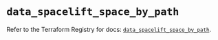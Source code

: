 # `data_spacelift_space_by_path`

Refer to the Terraform Registry for docs: [`data_spacelift_space_by_path`](https://registry.terraform.io/providers/spacelift-io/spacelift/1.27.0/docs/data-sources/space_by_path).
